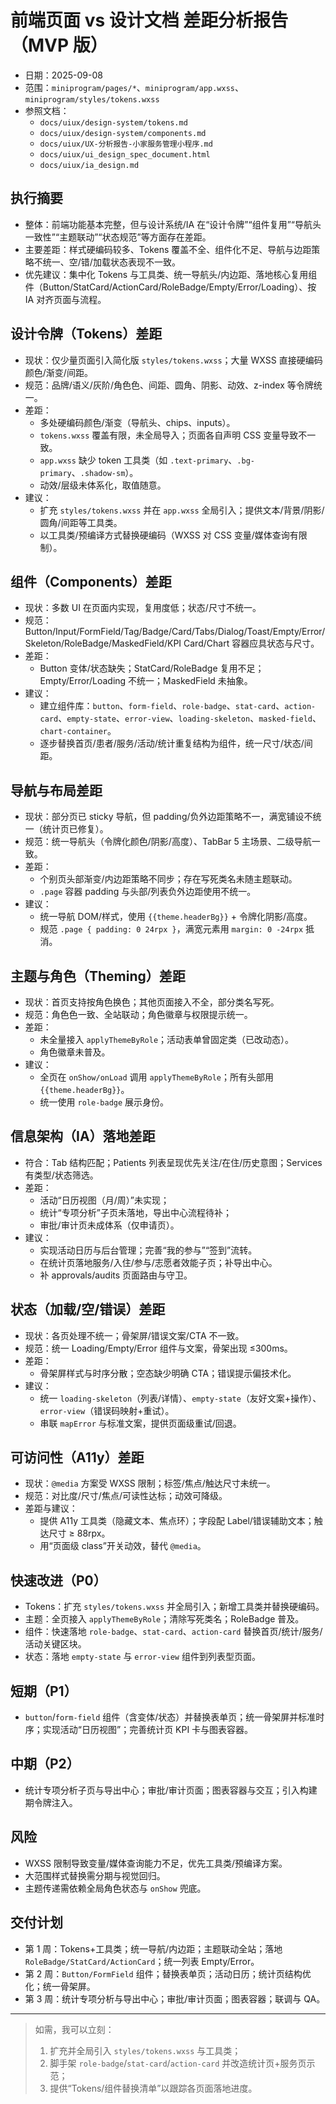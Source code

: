 # 前端页面 vs 设计文档 差距分析报告（MVP 版）

- 日期：2025-09-08
- 范围：`miniprogram/pages/*`、`miniprogram/app.wxss`、`miniprogram/styles/tokens.wxss`
- 参照文档：
  - `docs/uiux/design-system/tokens.md`
  - `docs/uiux/design-system/components.md`
  - `docs/uiux/UX-分析报告-小家服务管理小程序.md`
  - `docs/uiux/ui_design_spec_document.html`
  - `docs/uiux/ia_design.md`

## 执行摘要
- 整体：前端功能基本完整，但与设计系统/IA 在“设计令牌”“组件复用”“导航头一致性”“主题联动”“状态规范”等方面存在差距。
- 主要差距：样式硬编码较多、Tokens 覆盖不全、组件化不足、导航与边距策略不统一、空/错/加载状态表现不一致。
- 优先建议：集中化 Tokens 与工具类、统一导航头/内边距、落地核心复用组件（Button/StatCard/ActionCard/RoleBadge/Empty/Error/Loading）、按 IA 对齐页面与流程。

## 设计令牌（Tokens）差距
- 现状：仅少量页面引入简化版 `styles/tokens.wxss`；大量 WXSS 直接硬编码颜色/渐变/间距。
- 规范：品牌/语义/灰阶/角色色、间距、圆角、阴影、动效、z-index 等令牌统一。
- 差距：
  - 多处硬编码颜色/渐变（导航头、chips、inputs）。
  - `tokens.wxss` 覆盖有限，未全局导入；页面各自声明 CSS 变量导致不一致。
  - `app.wxss` 缺少 token 工具类（如 `.text-primary`、`.bg-primary`、`.shadow-sm`）。
  - 动效/层级未体系化，取值随意。
- 建议：
  - 扩充 `styles/tokens.wxss` 并在 `app.wxss` 全局引入；提供文本/背景/阴影/圆角/间距等工具类。
  - 以工具类/预编译方式替换硬编码（WXSS 对 CSS 变量/媒体查询有限制）。

## 组件（Components）差距
- 现状：多数 UI 在页面内实现，复用度低；状态/尺寸不统一。
- 规范：Button/Input/FormField/Tag/Badge/Card/Tabs/Dialog/Toast/Empty/Error/Skeleton/RoleBadge/MaskedField/KPI Card/Chart 容器应具状态与尺寸。
- 差距：
  - Button 变体/状态缺失；StatCard/RoleBadge 复用不足；Empty/Error/Loading 不统一；MaskedField 未抽象。
- 建议：
  - 建立组件库：`button`、`form-field`、`role-badge`、`stat-card`、`action-card`、`empty-state`、`error-view`、`loading-skeleton`、`masked-field`、`chart-container`。
  - 逐步替换首页/患者/服务/活动/统计重复结构为组件，统一尺寸/状态/间距。

## 导航与布局差距
- 现状：部分页已 sticky 导航，但 padding/负外边距策略不一，满宽铺设不统一（统计页已修复）。
- 规范：统一导航头（令牌化颜色/阴影/高度）、TabBar 5 主场景、二级导航一致。
- 差距：
  - 个别页头部渐变/内边距策略不同步；存在写死类名未随主题联动。
  - `.page` 容器 padding 与头部/列表负外边距使用不统一。
- 建议：
  - 统一导航 DOM/样式，使用 `{{theme.headerBg}}` + 令牌化阴影/高度。
  - 规范 `.page { padding: 0 24rpx }`，满宽元素用 `margin: 0 -24rpx` 抵消。

## 主题与角色（Theming）差距
- 现状：首页支持按角色换色；其他页面接入不全，部分类名写死。
- 规范：角色色一致、全站联动；角色徽章与权限提示统一。
- 差距：
  - 未全量接入 `applyThemeByRole`；活动表单曾固定类（已改动态）。
  - 角色徽章未普及。
- 建议：
  - 全页在 `onShow/onLoad` 调用 `applyThemeByRole`；所有头部用 `{{theme.headerBg}}`。
  - 统一使用 `role-badge` 展示身份。

## 信息架构（IA）落地差距
- 符合：Tab 结构匹配；Patients 列表呈现优先关注/在住/历史意图；Services 有类型/状态筛选。
- 差距：
  - 活动“日历视图（月/周）”未实现；
  - 统计“专项分析”子页未落地，导出中心流程待补；
  - 审批/审计页未成体系（仅申请页）。
- 建议：
  - 实现活动日历与后台管理；完善“我的参与”“签到”流转。
  - 在统计页落地服务/入住/参与/志愿者效能子页；补导出中心。
  - 补 approvals/audits 页面路由与守卫。

## 状态（加载/空/错误）差距
- 现状：各页处理不统一；骨架屏/错误文案/CTA 不一致。
- 规范：统一 Loading/Empty/Error 组件与文案，骨架出现 ≤300ms。
- 差距：
  - 骨架屏样式与时序分散；空态缺少明确 CTA；错误提示偏技术化。
- 建议：
  - 统一 `loading-skeleton`（列表/详情）、`empty-state`（友好文案+操作）、`error-view`（错误码映射+重试）。
  - 串联 `mapError` 与标准文案，提供页面级重试/回退。

## 可访问性（A11y）差距
- 现状：`@media` 方案受 WXSS 限制；标签/焦点/触达尺寸未统一。
- 规范：对比度/尺寸/焦点/可读性达标；动效可降级。
- 差距与建议：
  - 提供 A11y 工具类（隐藏文本、焦点环）；字段配 Label/错误辅助文本；触达尺寸 ≥ 88rpx。
  - 用“页面级 class”开关动效，替代 `@media`。

## 快速改进（P0）
- Tokens：扩充 `styles/tokens.wxss` 并全局引入；新增工具类并替换硬编码。
- 主题：全页接入 `applyThemeByRole`；清除写死类名；RoleBadge 普及。
- 组件：快速落地 `role-badge`、`stat-card`、`action-card` 替换首页/统计/服务/活动关键区块。
- 状态：落地 `empty-state` 与 `error-view` 组件到列表型页面。

## 短期（P1）
- `button`/`form-field` 组件（含变体/状态）并替换表单页；统一骨架屏并标准时序；实现活动“日历视图”；完善统计页 KPI 卡与图表容器。

## 中期（P2）
- 统计专项分析子页与导出中心；审批/审计页面；图表容器与交互；引入构建期令牌注入。

## 风险
- WXSS 限制导致变量/媒体查询能力不足，优先工具类/预编译方案。
- 大范围样式替换需分期与视觉回归。
- 主题传递需依赖全局角色状态与 `onShow` 兜底。

## 交付计划
- 第 1 周：Tokens+工具类；统一导航/内边距；主题联动全站；落地 `RoleBadge/StatCard/ActionCard`；统一列表 Empty/Error。
- 第 2 周：`Button/FormField` 组件；替换表单页；活动日历；统计页结构优化；统一骨架屏。
- 第 3 周：统计专项分析与导出中心；审批/审计页面；图表容器；联调与 QA。

---

> 如需，我可以立刻：
> 1) 扩充并全局引入 `styles/tokens.wxss` 与工具类；
> 2) 脚手架 `role-badge`/`stat-card`/`action-card` 并改造统计页+服务页示范；
> 3) 提供“Tokens/组件替换清单”以跟踪各页面落地进度。

